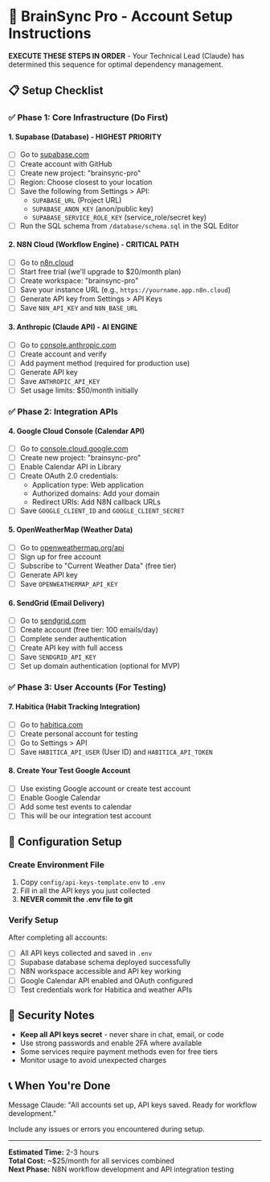 # 🚀 BrainSync Pro - Account Setup Instructions

**EXECUTE THESE STEPS IN ORDER** - Your Technical Lead (Claude) has determined this sequence for optimal dependency management.

## 📋 Setup Checklist

### ✅ Phase 1: Core Infrastructure (Do First)

#### 1. Supabase (Database) - **HIGHEST PRIORITY**
- [ ] Go to [supabase.com](https://supabase.com)
- [ ] Create account with GitHub
- [ ] Create new project: "brainsync-pro"
- [ ] Region: Choose closest to your location
- [ ] Save the following from Settings > API:
  - `SUPABASE_URL` (Project URL)
  - `SUPABASE_ANON_KEY` (anon/public key) 
  - `SUPABASE_SERVICE_ROLE_KEY` (service_role/secret key)
- [ ] Run the SQL schema from `/database/schema.sql` in the SQL Editor

#### 2. N8N Cloud (Workflow Engine) - **CRITICAL PATH**
- [ ] Go to [n8n.cloud](https://n8n.cloud)
- [ ] Start free trial (we'll upgrade to $20/month plan)
- [ ] Create workspace: "brainsync-pro"
- [ ] Save your instance URL (e.g., `https://yourname.app.n8n.cloud`)
- [ ] Generate API key from Settings > API Keys
- [ ] Save `N8N_API_KEY` and `N8N_BASE_URL`

#### 3. Anthropic (Claude API) - **AI ENGINE**
- [ ] Go to [console.anthropic.com](https://console.anthropic.com)
- [ ] Create account and verify
- [ ] Add payment method (required for production use)
- [ ] Generate API key
- [ ] Save `ANTHROPIC_API_KEY`
- [ ] Set usage limits: $50/month initially

### ✅ Phase 2: Integration APIs

#### 4. Google Cloud Console (Calendar API)
- [ ] Go to [console.cloud.google.com](https://console.cloud.google.com)
- [ ] Create new project: "brainsync-pro"
- [ ] Enable Calendar API in Library
- [ ] Create OAuth 2.0 credentials:
  - Application type: Web application
  - Authorized domains: Add your domain
  - Redirect URIs: Add N8N callback URLs
- [ ] Save `GOOGLE_CLIENT_ID` and `GOOGLE_CLIENT_SECRET`

#### 5. OpenWeatherMap (Weather Data)
- [ ] Go to [openweathermap.org/api](https://openweathermap.org/api)
- [ ] Sign up for free account
- [ ] Subscribe to "Current Weather Data" (free tier)
- [ ] Generate API key
- [ ] Save `OPENWEATHERMAP_API_KEY`

#### 6. SendGrid (Email Delivery)
- [ ] Go to [sendgrid.com](https://sendgrid.com)
- [ ] Create account (free tier: 100 emails/day)
- [ ] Complete sender authentication
- [ ] Create API key with full access
- [ ] Save `SENDGRID_API_KEY`
- [ ] Set up domain authentication (optional for MVP)

### ✅ Phase 3: User Accounts (For Testing)

#### 7. Habitica (Habit Tracking Integration)
- [ ] Go to [habitica.com](https://habitica.com)
- [ ] Create personal account for testing
- [ ] Go to Settings > API
- [ ] Save `HABITICA_API_USER` (User ID) and `HABITICA_API_TOKEN`

#### 8. Create Your Test Google Account
- [ ] Use existing Google account or create test account
- [ ] Enable Google Calendar
- [ ] Add some test events to calendar
- [ ] This will be our integration test account

## 🔧 Configuration Setup

### Create Environment File
1. Copy `config/api-keys-template.env` to `.env`
2. Fill in all the API keys you just collected
3. **NEVER commit the .env file to git**

### Verify Setup
After completing all accounts:
- [ ] All API keys collected and saved in `.env`
- [ ] Supabase database schema deployed successfully
- [ ] N8N workspace accessible and API key working
- [ ] Google Calendar API enabled and OAuth configured
- [ ] Test credentials work for Habitica and weather APIs

## 🚨 Security Notes
- **Keep all API keys secret** - never share in chat, email, or code
- Use strong passwords and enable 2FA where available
- Some services require payment methods even for free tiers
- Monitor usage to avoid unexpected charges

## 📞 When You're Done
Message Claude: "All accounts set up, API keys saved. Ready for workflow development."

Include any issues or errors you encountered during setup.

---

**Estimated Time:** 2-3 hours  
**Total Cost:** ~$25/month for all services combined  
**Next Phase:** N8N workflow development and API integration testing 